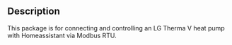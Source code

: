 ## Description
This package is for connecting and controlling an LG Therma V heat pump with Homeassistant via Modbus RTU.  
 



